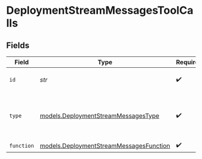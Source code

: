 # DeploymentStreamMessagesToolCalls


## Fields

| Field                                                                                    | Type                                                                                     | Required                                                                                 | Description                                                                              |
| ---------------------------------------------------------------------------------------- | ---------------------------------------------------------------------------------------- | ---------------------------------------------------------------------------------------- | ---------------------------------------------------------------------------------------- |
| `id`                                                                                     | *str*                                                                                    | :heavy_check_mark:                                                                       | The ID of the tool call.                                                                 |
| `type`                                                                                   | [models.DeploymentStreamMessagesType](../models/deploymentstreammessagestype.md)         | :heavy_check_mark:                                                                       | The type of the tool. Currently, only `function` is supported.                           |
| `function`                                                                               | [models.DeploymentStreamMessagesFunction](../models/deploymentstreammessagesfunction.md) | :heavy_check_mark:                                                                       | N/A                                                                                      |